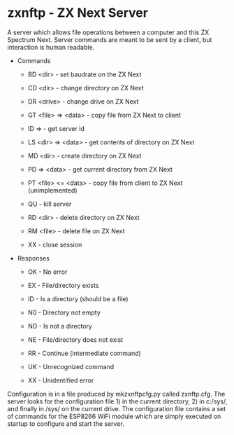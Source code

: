 # zxnftp - ZX Next Server

A server which allows file operations between a computer and this ZX
Spectrum Next. Server commands are meant to be sent by a client, but
interaction is human readable.

- Commands

    - BD \<dir> - set baudrate on the ZX Next

    - CD \<dir> - change directory on ZX Next

    - DR \<drive> - change drive on ZX Next

    - GT \<file> => \<data> - copy file from ZX Next to client

    - ID => <id> - get server id
    
    - LS \<dir> => \<data> - get contents of directory on ZX Next

    - MD \<dir> - create directory on ZX Next

    - PD => \<data> - get current directory from ZX Next

    - PT \<file> \<= \<data> - copy file from client to ZX Next
      (unimplemented)

    - QU - kill server

    - RD \<dir> - delete directory on ZX Next

    - RM \<file> - delete file on ZX Next

    - XX - close session

- Responses

    - OK - No error

    - EX - File/directory exists

    - ID - Is a directory (should be a file)
    
    - N0 - Directory not empty

    - ND - Is not a directory
    
    - NE - File/directory does not exist

    - RR - Continue (intermediate command)

    - UK - Unrecognized command

    - XX - Unidentified error
    
Configuration is in a file produced by mkzxnftpcfg.py called
zxnftp.cfg. The server looks for the configuration file 1) in the
current directory, 2) in c:/sys/, and finally in /sys/ on the current
drive. The configuration file contains a set of commands for the
ESP8266 WiFi module which are simply executed on startup to configure
and start the server.
